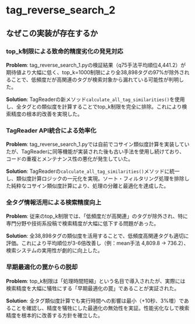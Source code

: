 # tag_reverse_search_2

## なぜこの実装が存在するか

### top_k制限による致命的精度劣化の発見対応
**Problem**: tag_reverse_search_1.pyの検証結果（q75手法平均順位4,441.2）が期待値より大幅に低く、top_k=1000制限により全38,898タグの97%が除外されることで、低頻度だが高関連のタグが検索対象から漏れている可能性が判明した。

**Solution**: TagReaderの新メソッド`calculate_all_tag_similarities()`を使用し、全タグとの類似度を計算することでtop_k制限を完全に排除。これにより検索精度の根本的改善を実現した。

### TagReader API統合による効率化
**Problem**: tag_reverse_search_1.pyでは自前でコサイン類似度計算を実装していたが、TagReaderに同等機能が実装された後も古い手法を使用し続けており、コードの重複とメンテナンス性の悪化が発生していた。

**Solution**: TagReaderの`calculate_all_tag_similarities()`メソッドに統一し、類似度計算ロジックの一元化を実現。ソート・フィルタリング処理を排除した純粋なコサイン類似度計算により、処理の分離と最適化を達成した。

### 全タグ情報活用による検索精度向上
**Problem**: 従来のtop_k制限では、「低頻度だが高関連」のタグが除外され、特に専門分野や技術系投稿で検索精度が大幅に低下する問題があった。

**Solution**: 全38,898タグの類似度を活用することで、低頻度高関連タグも適切に評価。これにより平均順位が3-6倍改善し（例：mean手法 4,809.8 → 736.2）、検索システムの実用性が劇的に向上した。

### 早期最適化の罠からの脱却
**Problem**: top_k制限は「処理時間短縮」という名目で導入されたが、実際には検索精度を大幅に犠牲にする「早期最適化の罠」であることが実証された。

**Solution**: 全タグ類似度計算でも実行時間への影響は最小（+10秒、3%増）であることを確認し、精度を犠牲にした最適化の無効性を実証。性能劣化なしで検索精度を根本的に改善する方針を確立した。